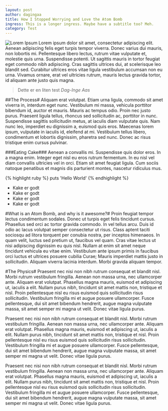 ```yaml
---
layout: post
author: dagingaa
title: How I Stopped Worrying and Love the Atom Bomb
ingress: This is a longer ingress. Maybe have a subtitle too? Meh.
category: Test
---
```

![Lorem Ipsum](http://placehold.it/750x300 "test")
Lorem ipsum dolor sit amet, consectetur adipiscing elit. Aenean adipiscing felis eget turpis tempor viverra. Donec varius dui mauris, non lobortis mi. Pellentesque libero lectus, rutrum vitae vulputate et, molestie quis urna. Suspendisse potenti. Ut sagittis mauris in tortor feugiat eget commodo nibh adipiscing. Cras sagittis ultrices dui, at scelerisque leo blandit sed. Curabitur ultrices eros vitae ligula vestibulum accumsan non eu urna. Vivamus ornare, erat vel ultricies rutrum, mauris lectus gravida tortor, id aliquam ante justo quis magna.

> Dette er en liten test
> <cite>Dag-Inge Aas</cite>


##The Process#
Aliquam erat volutpat. Etiam urna ligula, commodo sit amet viverra in, interdum eget nunc. Vestibulum mi massa, vehicula porttitor bibendum id, auctor et mauris. Mauris ac tempus odio. Proin nec justo purus. Praesent ligula tellus, rhoncus sed sollicitudin ac, porttitor in nunc. Suspendisse sagittis sollicitudin metus, at iaculis diam vulputate quis. Nam nunc leo, imperdiet eu dignissim a, euismod quis eros. Maecenas lorem ipsum, vulputate in iaculis id, eleifend at mi. Vestibulum tellus libero, condimentum et lobortis dignissim, pharetra sed nunc. Donec ac risus tristique enim cursus pulvinar.

###Eating Cake###
Aenean a convallis mi. Suspendisse quis dolor eros. In a magna enim. Integer eget nisl eu eros rutrum fermentum. In eu nisl vel diam convallis ultricies vel in orci. Etiam sit amet feugiat ligula. Cum sociis natoque penatibus et magnis dis parturient montes, nascetur ridiculus mus.

{% highlight ruby %}
puts 'Hello World'
{% endhighlight %}

- Kake er godt
- Kake er godt
- Kake er godt
- Kake er godt


#What is an Atom Bomb, and why is it awesome?#
Proin feugiat tempor lectus condimentum sodales. Donec ut turpis eget felis tincidunt cursus. Phasellus sed orci ac tortor gravida commodo. In vel tellus arcu. Duis id odio ac lacus volutpat semper consectetur ut risus. Class aptent taciti sociosqu ad litora torquent per conubia nostra, per inceptos himenaeos. In quam velit, luctus sed pretium ut, faucibus vel quam. Cras vitae lectus ut nisi adipiscing dignissim eu quis nisl. Nullam at enim sit amet neque tincidunt vehicula eu vitae enim. Vestibulum ante ipsum primis in faucibus orci luctus et ultrices posuere cubilia Curae; Mauris imperdiet mattis justo in sollicitudin. Aliquam viverra lacinia interdum. Morbi gravida aliquam tempor.

#The Physics#
Praesent nec nisi non nibh rutrum consequat et blandit nisl. Morbi rutrum vestibulum fringilla. Aenean non massa urna, nec ullamcorper ante. Aliquam erat volutpat. Phasellus magna mauris, euismod et adipiscing ut, iaculis a elit. Nullam purus nibh, tincidunt sit amet mattis non, tristique et nisl. Proin pellentesque nisl eu risus euismod quis sollicitudin risus sollicitudin. Vestibulum fringilla mi et augue posuere ullamcorper. Fusce pellentesque, dui sit amet bibendum hendrerit, augue magna vulputate massa, sit amet semper mi magna ut velit. Donec vitae ligula purus.

Praesent nec nisi non nibh rutrum consequat et blandit nisl. Morbi rutrum vestibulum fringilla. Aenean non massa urna, nec ullamcorper ante. Aliquam erat volutpat. Phasellus magna mauris, euismod et adipiscing ut, iaculis a elit. Nullam purus nibh, tincidunt sit amet mattis non, tristique et nisl. Proin pellentesque nisl eu risus euismod quis sollicitudin risus sollicitudin. Vestibulum fringilla mi et augue posuere ullamcorper. Fusce pellentesque, dui sit amet bibendum hendrerit, augue magna vulputate massa, sit amet semper mi magna ut velit. Donec vitae ligula purus.

Praesent nec nisi non nibh rutrum consequat et blandit nisl. Morbi rutrum vestibulum fringilla. Aenean non massa urna, nec ullamcorper ante. Aliquam erat volutpat. Phasellus magna mauris, euismod et adipiscing ut, iaculis a elit. Nullam purus nibh, tincidunt sit amet mattis non, tristique et nisl. Proin pellentesque nisl eu risus euismod quis sollicitudin risus sollicitudin. Vestibulum fringilla mi et augue posuere ullamcorper. Fusce pellentesque, dui sit amet bibendum hendrerit, augue magna vulputate massa, sit amet semper mi magna ut velit. Donec vitae ligula purus.
